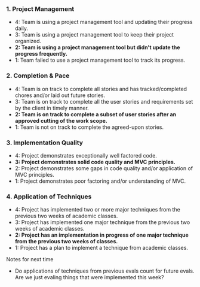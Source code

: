 ### 1. Project Management

* 4: Team is using a project management tool and updating their progress daily.
* 3: Team is using a project management tool to keep their project organized.
* **2: Team is using a project management tool but didn't update the progress frequently.**
* 1: Team failed to use a project management tool to track its progress.

### 2. Completion & Pace

* 4: Team is on track to complete all stories and has tracked/completed chores and/or laid out future stories.
* 3: Team is on track to complete all the user stories and requirements set by the client in timely manner.
* **2: Team is on track to complete a subset of user stories after an approved cutting of the work scope.**
* 1: Team is not on track to complete the agreed-upon stories.

### 3. Implementation Quality

* 4: Project demonstrates exceptionally well factored code.
* **3: Project demonstrates solid code quality and MVC principles.**
* 2: Project demonstrates some gaps in code quality and/or application of MVC principles.
* 1: Project demonstrates poor factoring and/or understanding of MVC.

### 4. Application of Techniques

* 4: Project has implemented two or more major techniques from the previous two weeks of academic classes.
* 3: Project has implemented one major technique from the previous two weeks of academic classes.
* **2: Project has an implementation in progress of one major technique from the previous two weeks of classes.**
* 1: Project has a plan to implement a technique from academic classes.

Notes for next time

- Do applications of techniques from previous evals count for future evals. Are we just evaling things that were implemented this week?
